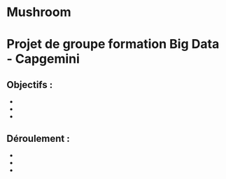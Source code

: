# Mushroom
# Projet de groupe formation Big Data - Capgemini

Objectifs :
  -
  -
  -
  -

Déroulement :
  -
  -
  -
  -
